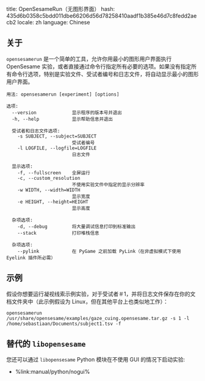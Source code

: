 title: OpenSesameRun（无图形界面）
hash: 435d6b0358c5bdd011dbe66206d56d78258410aadf1b385e46d7c8fedd2aecb2
locale: zh
language: Chinese

## 关于

`opensesamerun` 是一个简单的工具，允许你用最小的图形用户界面执行 OpenSesame 实验，或者直接通过命令行指定所有必要的选项。如果没有指定所有命令行选项，特别是实验文件、受试者编号和日志文件，将自动显示最小的图形用户界面。

~~~
用法: opensesamerun [experiment] [options]

选项:
  --version             显示程序的版本号并退出
  -h, --help            显示帮助信息并退出

  受试者和日志文件选项:
    -s SUBJECT, --subject=SUBJECT
                        受试者编号
    -l LOGFILE, --logfile=LOGFILE
                        日志文件

  显示选项:
    -f, --fullscreen    全屏运行
    -c, --custom_resolution
                        不使用实验文件中指定的显示分辨率
    -w WIDTH, --width=WIDTH
                        显示宽度
    -e HEIGHT, --height=HEIGHT
                        显示高度

  杂项选项:
    -d, --debug         将大量调试信息打印到标准输出
    --stack             打印堆栈信息

  杂项选项:
    --pylink            在 PyGame 之前加载 PyLink（在非虚拟模式下使用 Eyelink 插件所必需）
~~~

## 示例

假设你想要运行凝视线索示例实验，对于受试者＃1，并将日志文件保存在你的文档文件夹中（此示例假设为 Linux，但在其他平台上也类似地工作）：

~~~
opensesamerun /usr/share/opensesame/examples/gaze_cuing.opensesame.tar.gz -s 1 -l /home/sebastiaan/Documents/subject1.tsv -f 
~~~


## 替代的 `libopensesame`

您还可以通过 `libopensesame` Python 模块在不使用 GUI 的情况下启动实验:

- %link:manual/python/nogui%